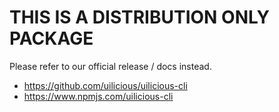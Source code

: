 # THIS IS A DISTRIBUTION ONLY PACKAGE

Please refer to our official release / docs instead.

- https://github.com/uilicious/uilicious-cli
- https://www.npmjs.com/uilicious-cli
